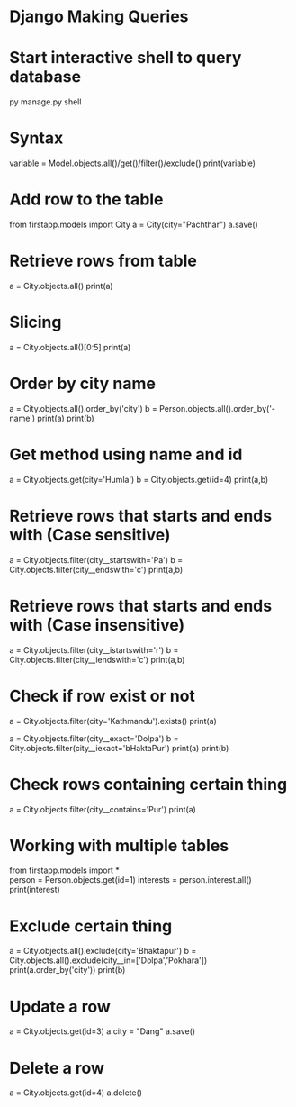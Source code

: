 # Django Making Queries

# Start interactive shell to query database
py manage.py shell

# Syntax
variable = Model.objects.all()/get()/filter()/exclude()
print(variable)

# Add row to the table
from firstapp.models import City
a = City(city="Pachthar")
a.save()

# Retrieve rows from table 
a = City.objects.all()
print(a)

# Slicing
a = City.objects.all()[0:5]
print(a)

# Order by city name
a = City.objects.all().order_by('city')
b = Person.objects.all().order_by('-name')
print(a)
print(b)

# Get method using name and id
a = City.objects.get(city='Humla')
b = City.objects.get(id=4)
print(a,b)

# Retrieve rows that starts and ends with (Case sensitive)
a = City.objects.filter(city__startswith='Pa')
b = City.objects.filter(city__endswith='c')
print(a,b)

# Retrieve rows that starts and ends with (Case insensitive)
a = City.objects.filter(city__istartswith='r')
b = City.objects.filter(city__iendswith='c')
print(a,b)

# Check if row exist or not
a = City.objects.filter(city='Kathmandu').exists()
print(a)

a = City.objects.filter(city__exact='Dolpa')
b = City.objects.filter(city__iexact='bHaktaPur')
print(a)
print(b)

# Check rows containing certain thing
a = City.objects.filter(city__contains='Pur')
print(a)

# Working with multiple tables
from firstapp.models import *    
person =  Person.objects.get(id=1)
interests = person.interest.all()
print(interest)

# Exclude certain thing
a = City.objects.all().exclude(city='Bhaktapur')
b = City.objects.all().exclude(city__in=['Dolpa','Pokhara'])
print(a.order_by('city'))
print(b)

# Update a row
a = City.objects.get(id=3)
a.city = "Dang"
a.save()

# Delete a row
a = City.objects.get(id=4)
a.delete()